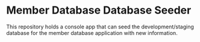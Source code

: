 # Member Database Database Seeder

This repository holds a console app that can seed the development/staging database for the member database application with new information.
